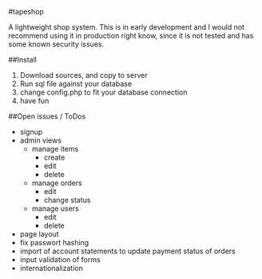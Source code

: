 #tapeshop

A lightweight shop system. This is in early development and I would not recommend using it in production right know, since it is not tested and has some known security issues.

##Install
1. Download sources, and copy to server
2. Run sql file against your database
3. change config.php to fit your database connection
4. have fun

##Open issues / ToDos
* signup
* admin views
  * manage items
    * create
    * edit
    * delete
  * manage orders
    * edit
    * change status
  * manage users
    * edit
    * delete
* page layout
* fix passwort hashing
* import of account statements to update payment status of orders
* input validation of forms
* internationalization


